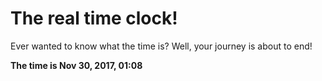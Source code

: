 # The real time clock!

Ever wanted to know what the time is? Well, your journey is about to end!

**The time is Nov 30, 2017, 01:08**